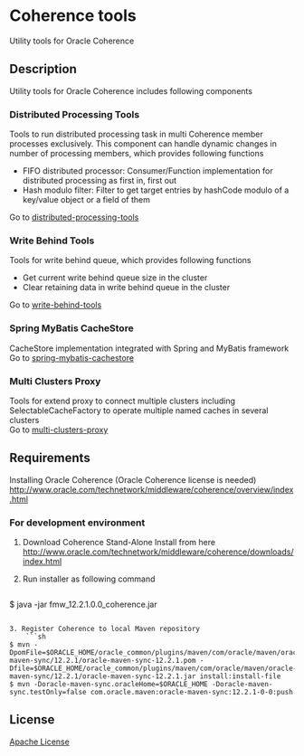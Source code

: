 # Coherence tools
Utility tools for Oracle Coherence

## Description
Utility tools for Oracle Coherence includes following components

### Distributed Processing Tools  
Tools to run distributed processing task in multi Coherence member processes exclusively. This component can handle dynamic changes in number of processing members, which provides following functions
* FIFO distributed processor: Consumer/Function implementation for distributed processing as first in, first out
* Hash modulo filter: Filter to get target entries by hashCode modulo of a key/value object or a field of them

Go to [distributed-processing-tools](distributed-processing-tools)

### Write Behind Tools
Tools for write behind queue, which provides following functions
* Get current write behind queue size in the cluster
* Clear retaining data in write behind queue in the cluster

Go to [write-behind-tools](write-behind-tools)

### Spring MyBatis CacheStore  
CacheStore implementation integrated with Spring and MyBatis framework  
Go to [spring-mybatis-cachestore](pring-mybatis-cachestore)

### Multi Clusters Proxy
Tools for extend proxy to connect multiple clusters including SelectableCacheFactory to operate multiple named caches in several clusters  
Go to [multi-clusters-proxy](multi-clusters-proxy)

## Requirements
Installing Oracle Coherence (Oracle Coherence license is needed)
<http://www.oracle.com/technetwork/middleware/coherence/overview/index.html>

### For development environment
1. Download Coherence Stand-Alone Install from here
<http://www.oracle.com/technetwork/middleware/coherence/downloads/index.html>

2. Run installer as following command
    ```sh
$ java -jar fmw_12.2.1.0.0_coherence.jar
```

3. Register Coherence to local Maven repository
    ```sh
$ mvn -DpomFile=$ORACLE_HOME/oracle_common/plugins/maven/com/oracle/maven/oracle-maven-sync/12.2.1/oracle-maven-sync-12.2.1.pom -Dfile=$ORACLE_HOME/oracle_common/plugins/maven/com/oracle/maven/oracle-maven-sync/12.2.1/oracle-maven-sync-12.2.1.jar install:install-file
$ mvn -Doracle-maven-sync.oracleHome=$ORACLE_HOME -Doracle-maven-sync.testOnly=false com.oracle.maven:oracle-maven-sync:12.2.1-0-0:push
```

## License
[Apache License](LICENSE)
